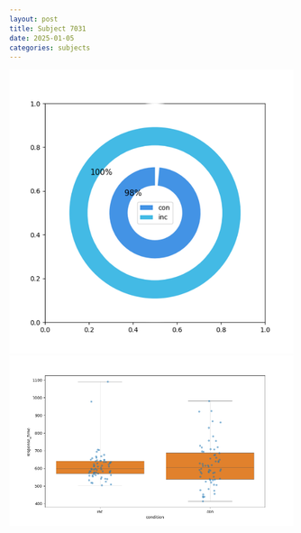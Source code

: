 ```yaml
---
layout: post
title: Subject 7031
date: 2025-01-05
categories: subjects
---
```


![](data/7031/run-18/7031_accuracy_by_condition.png)
![](data/7031/run-18/7031_rt.png)
